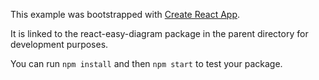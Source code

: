 This example was bootstrapped with [Create React App](https://github.com/facebook/create-react-app).

It is linked to the react-easy-diagram package in the parent directory for development purposes.

You can run `npm install` and then `npm start` to test your package.
